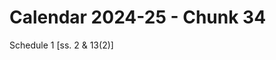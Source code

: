 # Calendar 2024-25 - Chunk 34

<!-- Chunk tokens: 10, Enriched tokens: 12 -->

Schedule 1
[ss. 2 & 13(2)]